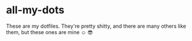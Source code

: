 # all-my-dots
These are my dotfiles. They're pretty shitty, and there are many others like them, but these ones are mine :relaxed: :sunglasses:
